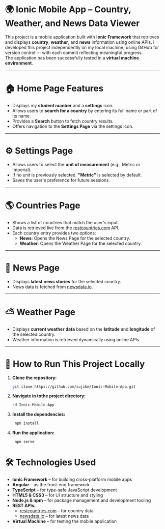 # 🌍 Ionic Mobile App – Country, Weather, and News Data Viewer

This project is a mobile application built with **Ionic Framework** that retrieves and displays **country**, **weather**, and **news** information using online APIs. I developed this project independently on my local machine, using GitHub for version control — with each commit reflecting meaningful progress.  
The application has been successfully tested in a **virtual machine environment**.

---

# 🏠 Home Page Features
- Displays my **student number** and a **settings** icon.
- Allows users to **search for a country** by entering its full name or part of its name.
- Provides a **Search** button to fetch country results.
- Offers navigation to the **Settings Page** via the settings icon.

---

# ⚙️ Settings Page
- Allows users to select the **unit of measurement** (e.g., Metric or Imperial).
- If no unit is previously selected, **"Metric"** is selected by default.
- Saves the user's preference for future sessions.

---

# 🌎 Countries Page
- Shows a list of countries that match the user's input.
- Data is retrieved live from the [restcountries.com](https://restcountries.com/) API.
- Each country entry provides two options:
  - **News**: Opens the News Page for the selected country.
  - **Weather**: Opens the Weather Page for the selected country.

---

# 📰 News Page
- Displays **latest news stories** for the selected country.
- News data is fetched from [newsdata.io](https://newsdata.io/).

---

# ⛅ Weather Page
- Displays **current weather data** based on the **latitude** and **longitude** of the selected country.
- Weather information is retrieved dynamically using online APIs.

--- 

# 🚀 How to Run This Project Locally

1. **Clone the repository:**
   ```bash
   git clone https://github.com/sujikm/Ionic-Mobile-App.git
2. **Navigate in tothe project directory:**
   ```bash
   cd Ionic-Mobile-App
3. **Install the dependencies:**
   ```bash
    npm install
4. **Run the application:**
   ```bash
    npm serve
   
# 🛠️ Technologies Used

- **Ionic Framework** – for building cross-platform mobile apps  
- **Angular** – as the front-end framework  
- **TypeScript** – for type-safe JavaScript development  
- **HTML5 & CSS3** – for UI structure and styling  
- **Node.js & npm** – for package management and development tooling  
- **REST APIs**:
  - [restcountries.com](https://restcountries.com/) – for country data  
  - [newsdata.io](https://newsdata.io/) – for latest news data  
- **Virtual Machine** – for testing the mobile application  
